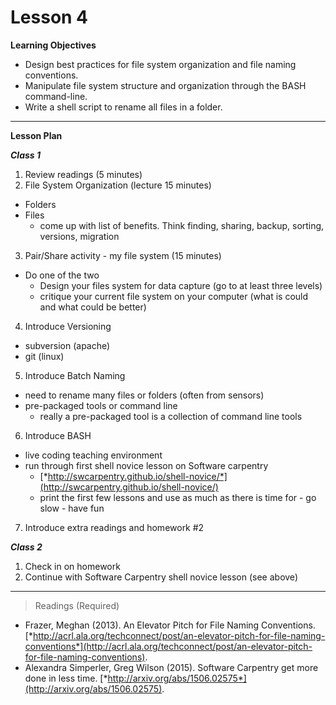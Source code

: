 Lesson 4
========

**Learning Objectives**
  - Design best practices for file system organization and file naming conventions.
  - Manipulate file system structure and organization through the BASH command-line.
  - Write a shell script to rename all files in a folder.

---

**Lesson Plan**
  
*__Class 1__*  

1. Review readings (5 minutes)
2. File System Organization (lecture 15 minutes) 
  - Folders
  - Files
    - come up with list of benefits. Think finding, sharing, backup, sorting, versions, migration
3. Pair/Share activity - my file system (15 minutes)
  - Do one of the two
    - Design your files system for data capture (go to at least three levels)
    - critique your current file system on your computer (what is could and what could be better)
4. Introduce Versioning
  - subversion (apache)
  - git (linux)
5. Introduce Batch Naming
  - need to rename many files or folders (often from sensors)
  - pre-packaged tools or command line
    - really a pre-packaged tool is a collection of command line tools 
6. Introduce BASH
  - live coding teaching environment
  - run through first shell novice lesson on Software carpentry
    - [*http://swcarpentry.github.io/shell-novice/*](http://swcarpentry.github.io/shell-novice/)
    - print the first few lessons and use as much as there is time for - go slow - have fun
7. Introduce extra readings and homework #2

*__Class 2__*  

1. Check in on homework
2. Continue with Software Carpentry shell novice lesson (see above)

---

> Readings (Required)

- Frazer, Meghan (2013). An Elevator Pitch for File Naming Conventions. [*http://acrl.ala.org/techconnect/post/an-elevator-pitch-for-file-naming-conventions*](http://acrl.ala.org/techconnect/post/an-elevator-pitch-for-file-naming-conventions).
- Alexandra Simperler, Greg Wilson (2015). Software Carpentry get more done in less time. [*http://arxiv.org/abs/1506.02575*](http://arxiv.org/abs/1506.02575).
